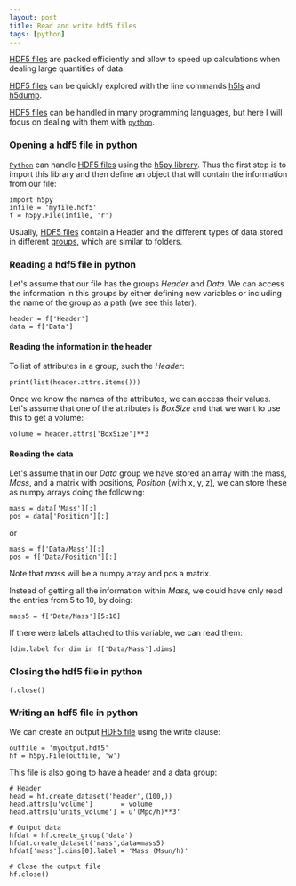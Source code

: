 ```yaml
---
layout: post
title: Read and write hdf5 files
tags: [python]
---
```


[HDF5 files](https://portal.hdfgroup.org/display/support/Documentation) are packed efficiently and allow to speed up calculations when dealing large quantities of data.

[HDF5 files](https://portal.hdfgroup.org/display/support/Documentation) can be quickly explored with the line commands [h5ls](https://support.hdfgroup.org/HDF5/Tutor/cmdtoolview.html#h5ls) and [h5dump](https://support.hdfgroup.org/HDF5/Tutor/cmdtoolview.html#h5dump).

[HDF5 files](https://portal.hdfgroup.org/display/support/Documentation) can be handled in many programming languages, but here I will focus on dealing with them with [`python`](https://www.python.org/).

### Opening a hdf5 file in python

[`Python`](https://www.python.org/) can handle [HDF5 files](https://portal.hdfgroup.org/display/support/Documentation) using the [h5py librery](https://www.h5py.org/). Thus the first step is to import this library and then define an object that will contain the information from our file:

```
import h5py
infile = 'myfile.hdf5'
f = h5py.File(infile, 'r') 
```

Usually, [HDF5 files](https://portal.hdfgroup.org/display/support/Documentation) contain a Header and the different types of data stored in different [groups](https://docs.h5py.org/en/stable/high/group.html), which are similar to folders. 

### Reading a hdf5 file in python

Let's assume that our file has the groups *Header* and *Data*. We can access the information in this groups by either defining new variables or including the name of the group as a path (we see this later).

```
header = f['Header']
data = f['Data']
```

#### Reading the information in the header

To list of attributes in a group, such the *Header*:

```
print(list(header.attrs.items()))  
```

Once we know the names of the attributes, we can access their values. Let's assume that one of the attributes is *BoxSize* and that we want to use this to get a volume:

```
volume = header.attrs['BoxSize']**3
```

#### Reading the data

Let's assume that in our *Data* group we have stored an array with the mass, *Mass*, and a matrix with positions, *Position* (with x, y, z), we can store these as numpy arrays doing the following:

```
mass = data['Mass'][:]
pos = data['Position'][:]
```

or

```
mass = f['Data/Mass'][:]
pos = f['Data/Position'][:]
```

Note that *mass* will be a numpy array and pos a matrix.

Instead of getting all the information within *Mass*, we could have only read the entries from 5 to 10, by doing:

```
mass5 = f['Data/Mass'][5:10]
```

If there were labels attached to this variable, we can read them:

```
[dim.label for dim in f['Data/Mass'].dims]
```


### Closing the hdf5 file in python

```
f.close()
```

### Writing an hdf5 file in python

We can create an output [HDF5 file](https://portal.hdfgroup.org/display/support/Documentation) using the write clause:

```
outfile = 'myoutput.hdf5'
hf = h5py.File(outfile, 'w')
```

This file is also going to have a header and a data group:

```
# Header
head = hf.create_dataset('header',(100,))	
head.attrs[u'volume']       = volume
head.attrs[u'units_volume'] = u'(Mpc/h)**3'

# Output data
hfdat = hf.create_group('data')
hfdat.create_dataset('mass',data=mass5)
hfdat['mass'].dims[0].label = 'Mass (Msun/h)'

# Close the output file
hf.close()
```

